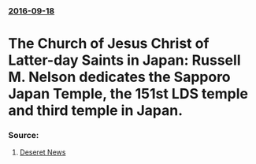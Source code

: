 ### [2016-09-18](/news/2016/09/18/index.md)

# The Church of Jesus Christ of Latter-day Saints in Japan: Russell M. Nelson dedicates the Sapporo Japan Temple, the 151st LDS temple and third temple in Japan. 




### Source:

1. [Deseret News](http://www.deseretnews.com/article/865660691/President-Nelson-dedicates-Sapporo-Japan-Temple.html)

